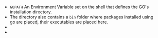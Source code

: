 - ``GOPATH``
  An Environment Variable set on the shell that defines the GO's installation directory.
- The directory also contains a ``bin`` folder where packages installed using go are placed, their executables are placed here.
-
-